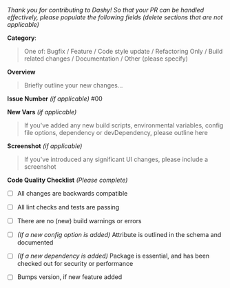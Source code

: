 *Thank you for contributing to Dashy! So that your PR can be handled effectively, please populate the following fields (delete sections that are not applicable)*

**Category**: 
> One of: Bugfix / Feature / Code style update / Refactoring Only / Build related changes /  Documentation / Other (please specify)

**Overview**
> Briefly outline your new changes...

**Issue Number** _(if applicable)_ #00

**New Vars** _(if applicable)_
> If you've added any new build scripts, environmental variables, config file options, dependency or devDependency, please outline here

**Screenshot** _(if applicable)_
> If you've introduced any significant UI changes, please include a screenshot

**Code Quality Checklist** _(Please complete)_
- [ ] All changes are backwards compatible
- [ ] All lint checks and tests are passing
- [ ] There are no (new) build warnings or errors
- [ ] _(If a new config option is added)_ Attribute is outlined in the schema and documented
- [ ] _(If a new dependency is added)_ Package is essential, and has been checked out for security or performance
- [ ] Bumps version, if new feature added

